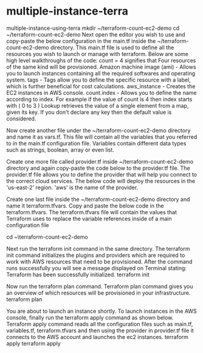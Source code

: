 # multiple-instance-terra
multiple-instance-using-terra
mkdir ~/terraform-count-ec2-demo
cd ~/terraform-count-ec2-demo
Next open the editor you wish to use and copy-paste the below configuration in the main.tf inside the ~/terraform-count-ec2-demo directory. This main.tf file is used to define all the resources you wish to launch or manage with terraform. Below are some high level walkthroughs of the code:
count = 4 signifies that Four resources of the same kind will be provisioned.
Amazon machine image (ami) - Allows you to launch instances containing all the required softwares and operating system.
tags - Tags allow you to define the specific resource with a label, which is further beneficial for cost calculations.
aws_instance - Creates the EC2 instances in AWS console.
count.index - Allows you to define the name according to index. For example if the value of count is 4 then index starts with ( 0 to 3 )
Lookup retrieves the value of a single element from a map, given its key. If you don't declare any key then the default value is considered.


Now create another file under the ~/terraform-count-ec2-demo directory and name it as vars.tf. This file will contain all the variables that you referred to in the main.tf configuration file.
Variables contain different data types such as strings, boolean, array or even list.


Create one more file called provider.tf inside ~/terraform-count-ec2-demo directory and again copy-paste the code below to the provider.tf file. The provider.tf file allows you to define the provider that will help you connect to the correct cloud services.
The below code will deploy the resources in the 'us-east-2' region.
'aws' is the name of the provider.


Create one last file inside the ~/terraform-count-ec2-demo directory and name it terraform.tfvars. Copy and paste the below code in the terraform.tfvars. The terraform.tfvars file will contain the values that Terraform uses to replace the variable references inside of a main configuration file


cd ~\terraform-count-ec2-demo

Next run the terraform init command in the same directory. The terraform init command initializes the plugins and providers which are required to work with AWS resources that need to be provisioned. After the command runs successfully you will see a message displayed on Terminal stating: Terraform has been successfully initialized.
terraform init

Now run the terraform plan command. Terraform plan command gives you an overview of which resources will be provisioned in your infrastructure.
terraform plan

You are about to launch an instance shortly. To launch instances in the AWS console, finally run the terraform apply command as shown below. Terraform apply command reads all the configuration files such as main.tf, variables.tf, terraform.tfvars and then using the provider in provider.tf file it connects to the AWS account and launches the ec2 instances.
terraform apply
terraform apply
